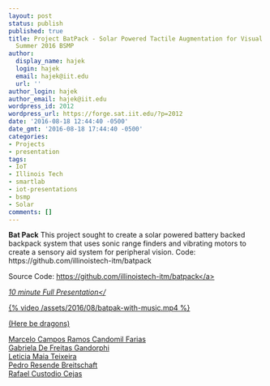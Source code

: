 ```yaml
---
layout: post
status: publish
published: true
title: Project BatPack - Solar Powered Tactile Augmentation for Visual Impairment
  Summer 2016 BSMP
author:
  display_name: hajek
  login: hajek
  email: hajek@iit.edu
  url: ''
author_login: hajek
author_email: hajek@iit.edu
wordpress_id: 2012
wordpress_url: https://forge.sat.iit.edu/?p=2012
date: '2016-08-18 12:44:40 -0500'
date_gmt: '2016-08-18 17:44:40 -0500'
categories:
- Projects
- presentation
tags:
- IoT
- Illinois Tech
- smartlab
- iot-presentations
- bsmp
- Solar
comments: []
---
```

<strong>Bat Pack</strong>
This project sought to create a solar powered battery backed backpack system that uses sonic range finders and vibrating motors to create a sensory aid system for peripheral vision.   Code: https:&#47;&#47;github.com&#47;illinoistech-itm&#47;batpack

Source Code: <a href="https:&#47;&#47;github.com&#47;illinoistech-itm&#47;batpack">https:&#47;&#47;github.com&#47;illinoistech-itm&#47;batpack<&#47;a>

*10 minute Full Presentation<&#47;*

{% video /assets/2016/08/batpak-with-music.mp4 %}

(Here be dragons)
<p>Marcelo Campos Ramos Candomil Farias<br />
Gabriela De Freitas Gandorphi<br />
Leticia Maia Teixeira<br />
Pedro Resende Breitschaft<br />
Rafael Custodio Cejas </p>
